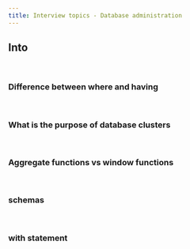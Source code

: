 ```yaml
---
title: Interview topics - Database administration
---
```


## Into

<br />

### Difference between where and having

<br />

### What is the purpose of database clusters


<br />

### Aggregate functions vs window functions

<br />

### schemas

<br />

### with statement
